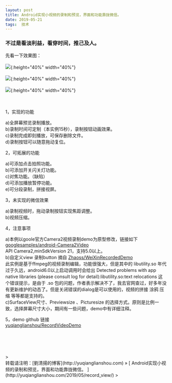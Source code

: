```yaml
---
layout: post  
title: Android实现小视频的录制和预览，界面和功能靠拢微信。 
date: 2019-05-21  
tags:  技术
---
```

### 不过是看淡利益，看穿时间，推己及人。  
 
先看一下效果图： 
<br/> 
<br/> 
![](/images/posts/record_video/recordvideo2.jpeg){:height="40%" width="40%"}   
<br/> 
![](/images/posts/record_video/recordvideo1.jpeg){:height="40%" width="40%"}   
<br/> 
![](/images/posts/record_video/recordvideo3.jpeg){:height="40%" width="40%"}   
<br/> 
<br/> 


1，实现的功能  

a)全屏幕预览录制播放。  
b)录制时间可定制（本实例15秒），录制按钮动画效果。  
c)录制完成即刻播放，可保存删除文件。  
d)录制按钮可以随意拖动复位。

2，可拓展的功能

a)可添加点击拍照功能。  
b)可添加开关闪关灯功能。  
c)对焦功能。（缺陷）  
d)可添加播放暂停功能。  
e)可分段录制，拼接视屏。  

3，未实现的微信效果

a)录制视频时，拖动录制按钮实现焦距调整。  
b)视频压缩。  

4，注意事项

a)本例以goole官方Camera2视频录制demo为原型修改，链接如下  
 [googlesamples/android-Camera2Video](https://github.com/googlesamples/android-Camera2Video)  
 API Camera2,minSdkVersion 21，支持5.0以上。  
b)自定义view 录制button 摘自
[Zhaoss/WeiXinRecordedDemo](https://github.com/Zhaoss/WeiXinRecordedDemo)  
此实例是基于ffmpeg的视频录制编辑，功能很强大，但是其中的 libutility.so 年代过于久远，android6.0以上启动调用时会给出 
Detected problems with app native libraries (please consult log for detail):libutility.so:text relocations  这个错误提示，是由于 .so 包的问题，作者表示解决不了，我去官网查过，好多年没有更新维护的动态了。但是关闭错误的dialog是可以使用的，视频的拼接 涂鸦 压缩 等等都是支持的。  
c)SurfaceView尺寸、Previewsize 、Picturesize 的选择方式。原则是比例一致，选择屏幕尺寸大小，期间有一些问题，demo中有详细注释。  

5，demo github 链接  
[yuqianglianshou/RecordVideoDemo](https://github.com/yuqianglianshou/RecordVideoDemo)




<br/> 
<br/> 
<br/> 
<br/> 
> <br/> 
转载请注明：[劉清揚的博客](http://yuqianglianshou.com) » [ Android实现小视频的录制和预览，界面和功能靠拢微信。 ](http://yuqianglianshou.com/2019/05/record_view/)  
> <br/>